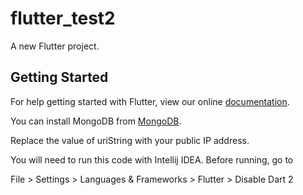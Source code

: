 # flutter_test2

A new Flutter project.

## Getting Started

For help getting started with Flutter, view our online
[documentation](https://flutter.io/).

You can install MongoDB from [MongoDB](https://www.mongodb.com).

Replace the value of uriString with your public IP address.

You will need to run this code with Intellij IDEA. Before running, go to

File > Settings > Languages & Frameworks > Flutter > Disable Dart 2
